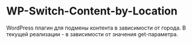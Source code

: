 # WP-Switch-Content-by-Location
WordPress плагин для подмены контента в зависимости от города.
В текущей реализации - в зависимости от значения get-параметра.